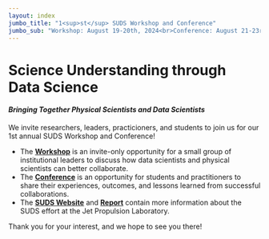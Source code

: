 ```yaml
---
layout: index
jumbo_title: "1<sup>st</sup> SUDS Workshop and Conference"
jumbo_sub: "Workshop: August 19-20th, 2024<br>Conference: August 21-23rd, 2024<br> California Insitute of Technology, Pasadena, CA"
---
```


# Science Understanding through Data Science
#### *Bringing Together Physical Scientists and Data Scientists*

We invite researchers, leaders, practicioners, and students to join us for our 1st annual SUDS Workshop and Conference!

- The [**Workshop**](/program/workshop.md) is an invite-only opportunity for a small group of institutional leaders to discuss how data scientists and physical scientists can better collaborate.
- The [**Conference**](/call.md) is an opportunity for students and practitioners to share their experiences, outcomes, and lessons learned from successful collaborations.
- The [**SUDS Website**](https://www.jpl.nasa.gov/go/suds) and [**Report**](https://www.jpl.nasa.gov/go/suds/suds-report) contain more information about the SUDS effort at the Jet Propulsion Laboratory.

Thank you for your interest, and we hope to see you there!